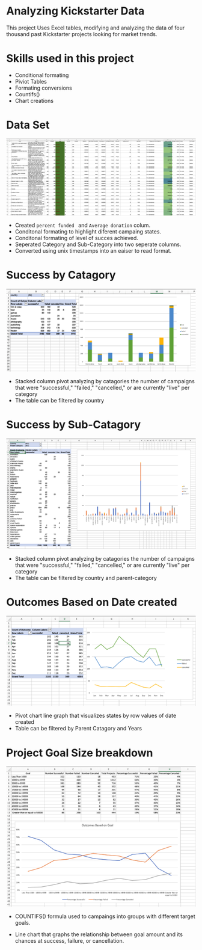 # Analyzing Kickstarter Data

This project Uses Excel tables, modifying and analyzing the data of four thousand past Kickstarter projects looking for market trends.

# Skills used in this project 



- Conditional formating
- Piviot Tables
- Formating conversions
- Countifs()
- Chart creations

# Data Set
![Kickstarter Table](Images/FullTable.PNG)

- Created `percent funded ` and `Average donation` colum.
- Conditonal formating to highlight diferent campaing states.
- Conditonal formating of level of succes achieved.
- Seperated Category and Sub-Category into two seperate columns.
- Converted using unix timestamps into an eaiser to read format.


# Success by Catagory

![Category Stats](Images/CategoryStats.PNG)


- Stacked column pivot analyzing by catagories the number of campaigns that were "successful," "failed," "cancelled," or are currently "live" per category
- The table can be filtered by country

# Success by Sub-Catagory
![Subcategory Stats](Images/SubcategoryStats.PNG)

- Stacked column pivot analyzing by catagories the number of campaigns that were "successful," "failed," "cancelled," or are currently "live" per category
- The table can be filtered by country and parent-category

# Outcomes Based on Date created

![Outcomes Based on Launch Date](Images/LaunchDateOutcomes.PNG)

- Pivot chart line graph that visualizes states by row values of date created
- Table can be filtered by Parent Catagory and Years

# Project Goal Size breakdown

 ![Goal Outcomes](Images/GoalOutcomes.PNG)
 - COUNTIFS() formula used to campaings into groups with different target goals.

 - Line chart that graphs the relationship between goal amount and its chances at success, failure, or cancellation.
